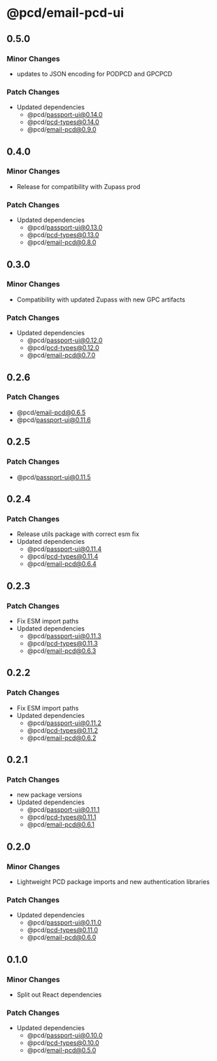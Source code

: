 # @pcd/email-pcd-ui

## 0.5.0

### Minor Changes

- updates to JSON encoding for PODPCD and GPCPCD

### Patch Changes

- Updated dependencies
  - @pcd/passport-ui@0.14.0
  - @pcd/pcd-types@0.14.0
  - @pcd/email-pcd@0.9.0

## 0.4.0

### Minor Changes

- Release for compatibility with Zupass prod

### Patch Changes

- Updated dependencies
  - @pcd/passport-ui@0.13.0
  - @pcd/pcd-types@0.13.0
  - @pcd/email-pcd@0.8.0

## 0.3.0

### Minor Changes

- Compatibility with updated Zupass with new GPC artifacts

### Patch Changes

- Updated dependencies
  - @pcd/passport-ui@0.12.0
  - @pcd/pcd-types@0.12.0
  - @pcd/email-pcd@0.7.0

## 0.2.6

### Patch Changes

- @pcd/email-pcd@0.6.5
- @pcd/passport-ui@0.11.6

## 0.2.5

### Patch Changes

- @pcd/passport-ui@0.11.5

## 0.2.4

### Patch Changes

- Release utils package with correct esm fix
- Updated dependencies
  - @pcd/passport-ui@0.11.4
  - @pcd/pcd-types@0.11.4
  - @pcd/email-pcd@0.6.4

## 0.2.3

### Patch Changes

- Fix ESM import paths
- Updated dependencies
  - @pcd/passport-ui@0.11.3
  - @pcd/pcd-types@0.11.3
  - @pcd/email-pcd@0.6.3

## 0.2.2

### Patch Changes

- Fix ESM import paths
- Updated dependencies
  - @pcd/passport-ui@0.11.2
  - @pcd/pcd-types@0.11.2
  - @pcd/email-pcd@0.6.2

## 0.2.1

### Patch Changes

- new package versions
- Updated dependencies
  - @pcd/passport-ui@0.11.1
  - @pcd/pcd-types@0.11.1
  - @pcd/email-pcd@0.6.1

## 0.2.0

### Minor Changes

- Lightweight PCD package imports and new authentication libraries

### Patch Changes

- Updated dependencies
  - @pcd/passport-ui@0.11.0
  - @pcd/pcd-types@0.11.0
  - @pcd/email-pcd@0.6.0

## 0.1.0

### Minor Changes

- Split out React dependencies

### Patch Changes

- Updated dependencies
  - @pcd/passport-ui@0.10.0
  - @pcd/pcd-types@0.10.0
  - @pcd/email-pcd@0.5.0
